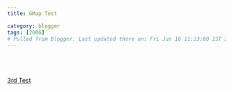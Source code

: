 ```yaml
---
title: GMap Test

category: blogger
tags: [2006]
# Pulled from Blogger. Last updated there on: Fri Jun 16 11:13:00 IST 2006
---
```

<script src="http://maps.google.com/maps?file=api&v=2&key=ABQIAAAAZFzClZgpuGZ7n2OVWWjyPxTYrnCBaaQ9X3WZSBjs7pEgLNseJRTvhjKc6fcNBIRYL64guKY-gGIwhQ" type="text/javascript"></script><br /><script <br />type="text/javascript"> function map_details() { var map = new GMap(document.getElementById("google_map")); map.addControl(new GSmallMapControl()); map.centerAndZoom(new GPoint(-121.892195, 36.605451), 4); map.addOverlay(new GMarker(new GPoint(-121.892195, 36.605451))); map.addOverlay(new GMarker(new GPoint(-121.786022, 36.802739)));}</script><br /><br /><a href="#" onclick="map_details()" target="_self">3rd Test</a>
